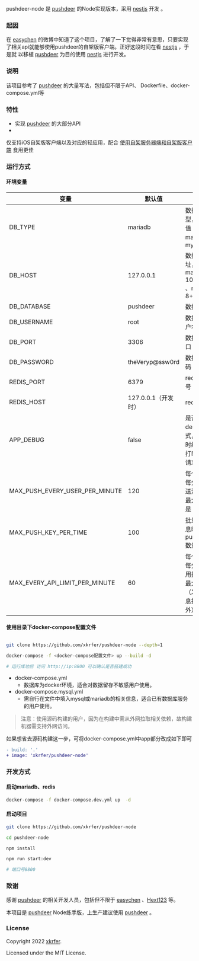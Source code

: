 pushdeer-node 是 [pushdeer](https://github.com/easychen/pushdeer) 的Node实现版本，采用 [nestjs](https://github.com/nestjs/nest)
开发 。

### 起因

在 [easychen](https://github.com/easychen)
的微博中知道了这个项目，了解了一下觉得非常有意思，只要实现了相关api就能够使用pushdeer的自架版客户端。正好这段时间在看 [nestjs](https://github.com/nestjs/nest) ，于是就
以移植 [pushdeer](https://github.com/easychen/pushdeer) 为目的使用 [nestjs](https://github.com/nestjs/nest) 进行开发。

### 说明

该项目参考了 [pushdeer](https://github.com/easychen/pushdeer) 的大量写法，包括但不限于API、 Dockerfile、docker-compose.yml等

### 特性

- 实现 [pushdeer](https://github.com/easychen/pushdeer) 的大部分API
-

仅支持iOS自架版客户端以及对应的轻应用，配合 [使用自架服务器端和自架版客户端](https://github.com/easychen/pushdeer#%E4%BD%BF%E7%94%A8%E8%87%AA%E6%9E%B6%E6%9C%8D%E5%8A%A1%E5%99%A8%E7%AB%AF%E5%92%8C%E8%87%AA%E6%9E%B6%E7%89%88%E5%AE%A2%E6%88%B7%E7%AB%AF)
食用更佳

### 运行方式

#### 环境变量

| 变量                             | 默认值           | 说明                                |
|--------------------------------|---------------|-----------------------------------|
| DB_TYPE                        | mariadb       | 数据库类型，可选值mariadb、mysql            |
| DB_HOST                        | 127.0.0.1     | 数据库地址，支持mariadb 10.5.8+ 、mysql 8+ |
| DB_DATABASE                    | pushdeer      | 数据库                               |
| DB_USERNAME                    | root          | 数据库用户名                            |
| DB_PORT                        | 3306          | 数据库端口                             |
| DB_PASSWORD                    | theVeryp@ssw0rd | 数据库密码                             |
| REDIS_PORT                     | 6379          | redis端口号                          |
| REDIS_HOST                     | 127.0.0.1（开发时） | redis地址                           |
| APP_DEBUG                      | false         | 是否开启debug模式，开启时终端会打印相关请求          |
| MAX_PUSH_EVERY_USER_PER_MINUTE | 120           | 每个ip下每分钟发送消息的最大次数是                |
| MAX_PUSH_KEY_PER_TIME          | 100           | 批量发消息时最大pushkey数量                 |
| MAX_EVERY_API_LIMIT_PER_MINUTE | 60            | 每个ip下每分钟调用接口的最大次数（发送消息接口除外）       |

#### 使用目录下docker-compose配置文件

```bash

git clone https://github.com/xkrfer/pushdeer-node --depth=1

docker-compose -f <docker-compose配置文件> up --build -d

# 运行成功后 访问 http://ip:8800 可以确认是否搭建成功

```

- docker-compose.yml
    - 数据库为docker环境，适合对数据留存不敏感用户使用。
- docker-compose.mysql.yml
    - 需自行在文件中填入mysql或mariadb的相关信息，适合已有数据库服务的用户使用。

> 注意：使用源码构建的用户，因为在构建中需从外网拉取相关依赖，故构建机器需支持外网访问。

如果想省去源码构建这一步，可将docker-compose.yml中app部分改成如下即可

```diff
- build: '.'
+ image: 'xkrfer/pushdeer-node'
```

### 开发方式

#### 启动mariadb、redis

```bash
docker-compose -f docker-compose.dev.yml up  -d
```

#### 启动项目

```bash
git clone https://github.com/xkrfer/pushdeer-node

cd pushdeer-node

npm install

npm run start:dev

# 端口号8800

```

### 致谢

感谢 [pushdeer](https://github.com/easychen/pushdeer) 的相关开发人员，包括但不限于 [easychen](https://github.com/easychen)
、[Hext123](https://github.com/Hext123) 等。

本项目是 [pushdeer](https://github.com/easychen/pushdeer) Node练手版，上生产建议使用 [pushdeer](https://github.com/easychen/pushdeer) 。

### License

Copyright 2022 [xkrfer](https://github.com/xkrfer).

Licensed under the MIT License.

